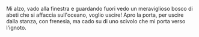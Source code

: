 Mi alzo, vado alla finestra e guardando fuori vedo un meraviglioso bosco di abeti 
che si affaccia sull'oceano, voglio uscire!
Apro la porta, per uscire dalla stanza, con frenesia, 
ma cado su di uno scivolo che mi porta verso l'ignoto.

